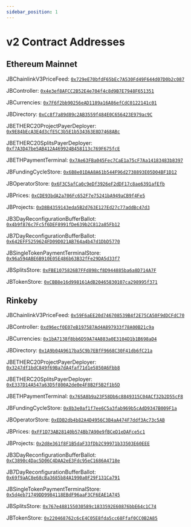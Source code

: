 ```yaml
---
sidebar_position: 1
---
```


# v2 Contract Addresses

## Ethereum Mainnet

JBChainlinkV3PriceFeed: [`0x729eE70bfdF65bEc7A530Fd49F644d07D0b2c087`](https://etherscan.io/address/0x729eE70bfdF65bEc7A530Fd49F644d07D0b2c087)

JBController: [`0x4e3ef8AFCC2B52E4e704f4c8d9B7E7948F651351`](https://etherscan.io/address/0x4e3ef8AFCC2B52E4e704f4c8d9B7E7948F651351)

JBCurrencies: [`0x7F6f2bb90256eAD1189a16A86efCdC0122141c01`](https://etherscan.io/address/0x7F6f2bb90256eAD1189a16A86efCdC0122141c01)

JBDirectory: [`0xCc8f7a89d89c2AB3559f484E0C656423E979ac9C`](https://etherscan.io/address/0xCc8f7a89d89c2AB3559f484E0C656423E979ac9C)

JBETHERC20ProjectPayerDeployer: [`0x9E84bEcA3E4d3cfE5C3b5E1b534363E8D7468ABc`](https://etherscan.io/address/0x9E84bEcA3E4d3cfE5C3b5E1b534363E8D7468ABc)

JBETHERC20SplitsPayerDeployer: [`0xf7A3D47be5AB412A469924B458113c769F675fcE`](https://etherscan.io/address/0xf7A3D47be5AB412A469924B458113c769F675fcE)

JBETHPaymentTerminal: [`0x7Ae63FBa045Fec7CaE1a75cF7Aa14183483b8397`](https://etherscan.io/address/0x7Ae63FBa045Fec7CaE1a75cF7Aa14183483b8397)

JBFundingCycleStore: [`0x6B8e01DAA8A61b544F96d2738893E05D04BF1D12`](https://etherscan.io/address/0x6B8e01DAA8A61b544F96d2738893E05D04BF1D12)

JBOperatorStore: [`0x6F3C5afCa0c9eDf3926eF2dDF17c8ae6391afEfb`](https://etherscan.io/address/0x6F3C5afCa0c9eDf3926eF2dDF17c8ae6391afEfb)

JBPrices: [`0xCDE93bdA2a706Fc652F7e75241bA949aCB9f4Fe5`](https://etherscan.io/address/0xCDE93bdA2a706Fc652F7e75241bA949aCB9f4Fe5)

JBProjects: [`0xD8B4359143eda5B2d763E127Ed27c77addBc47d3`](https://etherscan.io/address/0xD8B4359143eda5B2d763E127Ed27c77addBc47d3)

JB3DayReconfigurationBufferBallot: [`0x4b9f876c7Fc5f6DEF8991fDe639b2C812a85Fb12`](https://etherscan.io/address/0x4b9f876c7Fc5f6DEF8991fDe639b2C812a85Fb12)

JB7DayReconfigurationBufferBallot: [`0x642EFF5259624FD09D021AB764a4b47d1DbD5770`](https://etherscan.io/address/0x642EFF5259624FD09D021AB764a4b47d1DbD5770)

JBSingleTokenPaymentTerminalStore: [`0x96a594ABE6B910E05E486b63B32fFe29DA5d33f7`](https://etherscan.io/address/0x96a594ABE6B910E05E486b63B32fFe29DA5d33f7)

JBSplitsStore: [`0xFBE1075826B7FFd898cf8D944885ba6a8D714A7F`](https://etherscan.io/address/0xFBE1075826B7FFd898cf8D944885ba6a8D714A7F)

JBTokenStore: [`0xCBB8e16d998161AdB20465830107ca298995f371`](https://etherscan.io/address/0xCBB8e16d998161AdB20465830107ca298995f371)

## Rinkeby

JBChainlinkV3PriceFeed: [`0x59F6aEE20d746708539B4f2E75CA50F9dDCFdC70`](https://rinkeby.etherscan.io/address/0x59F6aEE20d746708539B4f2E75CA50F9dDCFdC70)

JBController: [`0xd96ecf0E07eB197587Ad4A897933f78A00B21c9a`](https://rinkeby.etherscan.io/address/0xd96ecf0E07eB197587Ad4A897933f78A00B21c9a)

JBCurrencies: [`0x1bA7138f8bb6D59A74A883a0E3104D1b1B698aD4`](https://rinkeby.etherscan.io/address/0x1bA7138f8bb6D59A74A883a0E3104D1b1B698aD4)

JBDirectory: [`0x1A9b04A9617ba5C9b7EBfF9668C30F41db6fC21a`](https://rinkeby.etherscan.io/address/0x1A9b04A9617ba5C9b7EBfF9668C30F41db6fC21a)

JBETHERC20ProjectPayerDeployer: [`0x3247df1bdC849f69Ba7dA4faf71d1e5850A6Fbb8`](https://rinkeby.etherscan.io/address/0x3247df1bdC849f69Ba7dA4faf71d1e5850A6Fbb8)

JBETHERC20SplitsPayerDeployer: [`0xE337D14A547a63D5f800A2de0e4F8B2F5B2f1b5D`](https://rinkeby.etherscan.io/address/0xE337D14A547a63D5f800A2de0e4F8B2F5B2f1b5D)

JBETHPaymentTerminal: [`0x765A8b9a23F58Db6c8849315C04ACf32b2D55cF8`](https://rinkeby.etherscan.io/address/0x765A8b9a23F58Db6c8849315C04ACf32b2D55cF8)

JBFundingCycleStore: [`0x8b3e0af1f7ee6C5a3fab969b5cAdD9347B009F1a`](https://rinkeby.etherscan.io/address/0x8b3e0af1f7ee6C5a3fab969b5cAdD9347B009F1a)

JBOperatorStore: [`0xEDB2db4b82A4D4956C3B4aA474F7ddf3Ac73c5AB`](https://rinkeby.etherscan.io/address/0xEDB2db4b82A4D4956C3B4aA474F7ddf3Ac73c5AB)

JBPrices: [`0xFF1D73AB28140b574Bb7A90e9fBCeD1eDAFce5c1`](https://rinkeby.etherscan.io/address/0xFF1D73AB28140b574Bb7A90e9fBCeD1eDAFce5c1)

JBProjects: [`0x2d8e361f8F1B5daF33fDb2C99971b33503E60EEE`](https://rinkeby.etherscan.io/address/0x2d8e361f8F1B5daF33fDb2C99971b33503E60EEE)

JB3DayReconfigurationBufferBallot: [`0xC3890c4Dac5D06C4DAA2eE3Fdc95eC1686A4718e`](https://etherscan.io/address/0xC3890c4Dac5D06C4DAA2eE3Fdc95eC1686A4718e)

JB7DayReconfigurationBufferBallot: [`0x69f9aAC8e68cBa3685b84A1990a0F29F131Ca791`](https://etherscan.io/address/0x69f9aAC8e68cBa3685b84A1990a0F29F131Ca791)


JBSingleTokenPaymentTerminalStore: [`0x5d4eb71749DD9984118EBdF96aaF3CF6EAE1A745`](https://rinkeby.etherscan.io/address/0x5d4eb71749DD9984118EBdF96aaF3CF6EAE1A745)

JBSplitsStore: [`0x767e488155030589c1833592E60876bbE64c1C74`](https://rinkeby.etherscan.io/address/0x767e488155030589c1833592E60876bbE64c1C74)

JBTokenStore: [`0x220468762c6cE4C05E8fda5cc68Ffaf0CC0B2A85`](https://rinkeby.etherscan.io/address/0x220468762c6cE4C05E8fda5cc68Ffaf0CC0B2A85)
